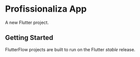 # Profissionaliza App

A new Flutter project.

## Getting Started

FlutterFlow projects are built to run on the Flutter _stable_ release.
